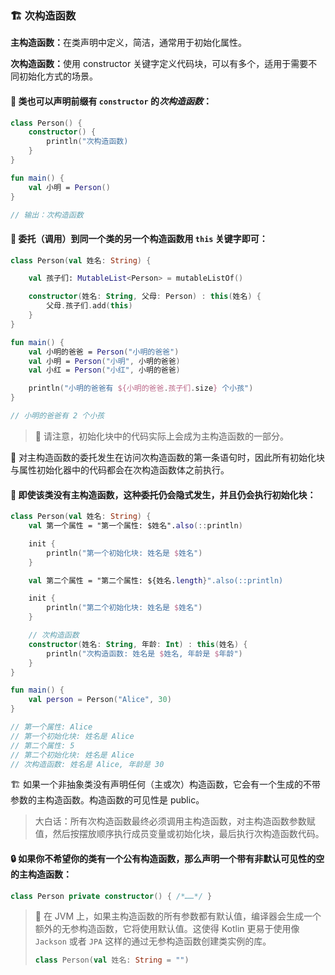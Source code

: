 ### 🏗️ 次构造函数

<b>主构造函数：</b>在类声明中定义，简洁，通常用于初始化属性。

<b>次构造函数：</b>使用 constructor 关键字定义代码块，可以有多个，适用于需要不同初始化方式的场景。

#### 🔧 类也可以声明前缀有 `constructor` 的*次构造函数*：


```kotlin
class Person() {
    constructor() {
        println("次构造函数)
    }
}

fun main() {
    val 小明 = Person()
}

// 输出：次构造函数
```


#### 🔀 委托（调用）到同一个类的另一个构造函数用 `this` 关键字即可：

```kotlin
class Person(val 姓名: String) {

    val 孩子们: MutableList<Person> = mutableListOf()

    constructor(姓名: String, 父母: Person) : this(姓名) {
        父母.孩子们.add(this)
    }
}

fun main() {
    val 小明的爸爸 = Person("小明的爸爸")
    val 小明 = Person("小明", 小明的爸爸)
    val 小红 = Person("小红", 小明的爸爸)

    println("小明的爸爸有 ${小明的爸爸.孩子们.size} 个小孩")
}

// 小明的爸爸有 2 个小孩
```

> 🔬 请注意，初始化块中的代码实际上会成为主构造函数的一部分。

🔁 对主构造函数的委托发生在访问次构造函数的第一条语句时，因此所有初始化块与属性初始化器中的代码都会在次构造函数体之前执行。

#### 🔄 即使该类没有主构造函数，这种委托仍会隐式发生，并且仍会执行初始化块：

```kotlin
class Person(val 姓名: String) {
    val 第一个属性 = "第一个属性: $姓名".also(::println)

    init {
        println("第一个初始化块: 姓名是 $姓名")
    }

    val 第二个属性 = "第二个属性: ${姓名.length}".also(::println)

    init {
        println("第二个初始化块: 姓名是 $姓名")
    }

    // 次构造函数
    constructor(姓名: String, 年龄: Int) : this(姓名) {
        println("次构造函数: 姓名是 $姓名, 年龄是 $年龄")
    }
}

fun main() {
    val person = Person("Alice", 30)
}

// 第一个属性: Alice
// 第一个初始化块: 姓名是 Alice
// 第二个属性: 5
// 第二个初始化块: 姓名是 Alice
// 次构造函数: 姓名是 Alice, 年龄是 30
```

🏗️ 如果一个非抽象类没有声明任何（主或次）构造函数，它会有一个生成的不带参数的主构造函数。构造函数的可见性是 public。

> 大白话：所有次构造函数最终必须调用主构造函数，对主构造函数参数赋值，然后按摆放顺序执行成员变量或初始化块，最后执行次构造函数代码。

#### 🔒 如果你不希望你的类有一个公有构造函数，那么声明一个带有非默认可见性的空的主构造函数：

```kotlin
class Person private constructor() { /*……*/ }
```

> 🔧 在 JVM 上，如果主构造函数的所有参数都有默认值，编译器会生成一个额外的无参构造函数，它将使用默认值。这使得 Kotlin 更易于使用像 `Jackson` 或者 `JPA` 这样的通过无参构造函数创建类实例的库。
>
> ```kotlin
> class Person(val 姓名: String = "")
> ```

